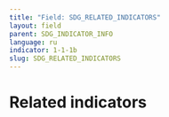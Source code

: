 ```yaml
---
title: "Field: SDG_RELATED_INDICATORS"
layout: field
parent: SDG_INDICATOR_INFO
language: ru
indicator: 1-1-1b
slug: SDG_RELATED_INDICATORS
---
```

# Related indicators